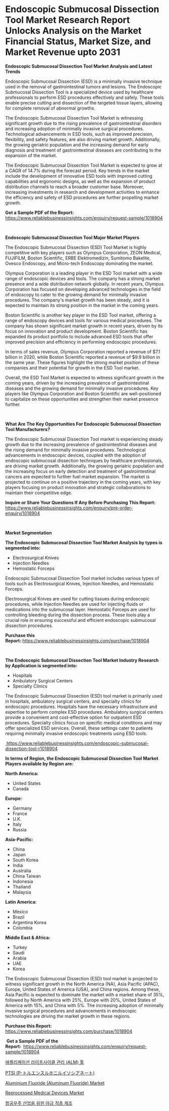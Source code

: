 <p><h1>Endoscopic Submucosal Dissection Tool Market Research Report Unlocks Analysis on the Market Financial Status, Market Size, and Market Revenue upto 2031</h1></p><p><strong>Endoscopic Submucosal Dissection Tool Market Analysis and Latest Trends</strong></p>
<p><p>Endoscopic Submucosal Dissection (ESD) is a minimally invasive technique used in the removal of gastrointestinal tumors and lesions. The Endoscopic Submucosal Dissection Tool is a specialized device used by healthcare professionals to perform ESD procedures effectively and safely. These tools enable precise cutting and dissection of the targeted tissue layers, allowing for complete removal of abnormal growths.</p><p>The Endoscopic Submucosal Dissection Tool Market is witnessing significant growth due to the rising prevalence of gastrointestinal disorders and increasing adoption of minimally invasive surgical procedures. Technological advancements in ESD tools, such as improved precision, flexibility, and safety features, are also driving market growth. Additionally, the growing geriatric population and the increasing demand for early diagnosis and treatment of gastrointestinal diseases are contributing to the expansion of the market.</p><p>The Endoscopic Submucosal Dissection Tool Market is expected to grow at a CAGR of 14.7% during the forecast period. Key trends in the market include the development of innovative ESD tools with improved cutting capabilities and ergonomic designs, as well as the expansion of product distribution channels to reach a broader customer base. Moreover, increasing investments in research and development activities to enhance the efficiency and safety of ESD procedures are further propelling market growth.</p></p>
<p><strong>Get a Sample PDF of the Report:&nbsp;</strong> <a href="https://www.reliablebusinessinsights.com/enquiry/request-sample/1018904">https://www.reliablebusinessinsights.com/enquiry/request-sample/1018904</a></p>
<p>&nbsp;</p>
<p><strong>Endoscopic Submucosal Dissection Tool Major Market Players</strong></p>
<p><p>The Endoscopic Submucosal Dissection (ESD) Tool Market is highly competitive with key players such as Olympus Corporation, ZEON Medical, FUJIFILM, Boston Scientific, ERBE Elektromedizin, Sumitomo Bakelite, Ovesco Endoscopy, and Micro-tech Endoscopy dominating the market.</p><p>Olympus Corporation is a leading player in the ESD Tool market with a wide range of endoscopic devices and tools. The company has a strong market presence and a wide distribution network globally. In recent years, Olympus Corporation has focused on developing advanced technologies in the field of endoscopy to cater to the growing demand for minimally invasive procedures. The company's market growth has been steady, and it is expected to maintain its strong position in the market in the coming years.</p><p>Boston Scientific is another key player in the ESD Tool market, offering a range of endoscopy devices and tools for various medical procedures. The company has shown significant market growth in recent years, driven by its focus on innovation and product development. Boston Scientific has expanded its product portfolio to include advanced ESD tools that offer improved precision and efficiency in performing endoscopic procedures.</p><p>In terms of sales revenue, Olympus Corporation reported a revenue of $7.1 billion in 2020, while Boston Scientific reported a revenue of $9.9 billion in the same year. These figures highlight the strong market position of these companies and their potential for growth in the ESD Tool market.</p><p>Overall, the ESD Tool Market is expected to witness significant growth in the coming years, driven by the increasing prevalence of gastrointestinal diseases and the growing demand for minimally invasive procedures. Key players like Olympus Corporation and Boston Scientific are well-positioned to capitalize on these opportunities and strengthen their market presence further.</p></p>
<p>&nbsp;</p>
<p><strong>What Are The Key Opportunities For Endoscopic Submucosal Dissection Tool Manufacturers?</strong></p>
<p><p>The Endoscopic Submucosal Dissection Tool market is experiencing steady growth due to the increasing prevalence of gastrointestinal diseases and the rising demand for minimally invasive procedures. Technological advancements in endoscopic devices, coupled with the adoption of endoscopic submucosal dissection techniques by healthcare professionals, are driving market growth. Additionally, the growing geriatric population and the increasing focus on early detection and treatment of gastrointestinal cancers are expected to further fuel market expansion. The market is projected to continue on a positive trajectory in the coming years, with key players focusing on product innovation and strategic collaborations to maintain their competitive edge.</p></p>
<p><strong>Inquire or Share Your Questions If Any Before Purchasing This Report:</strong> <a href="https://www.reliablebusinessinsights.com/enquiry/pre-order-enquiry/1018904">https://www.reliablebusinessinsights.com/enquiry/pre-order-enquiry/1018904</a></p>
<p>&nbsp;</p>
<p><strong>Market Segmentation</strong></p>
<p><strong>The Endoscopic Submucosal Dissection Tool Market Analysis by types is segmented into:</strong></p>
<p><ul><li>Electrosurgical Knives</li><li>Injection Needles</li><li>Hemostatic Forceps</li></ul></p>
<p><p>Endoscopic Submucosal Dissection Tool market includes various types of tools such as Electrosurgical Knives, Injection Needles, and Hemostatic Forceps. </p><p>Electrosurgical Knives are used for cutting tissues during endoscopic procedures, while Injection Needles are used for injecting fluids or medications into the submucosal layer. Hemostatic Forceps are used for controlling bleeding during the dissection process. These tools play a crucial role in ensuring successful and efficient endoscopic submucosal dissection procedures.</p></p>
<p><strong>Purchase this Report:&nbsp;</strong><a href="https://www.reliablebusinessinsights.com/purchase/1018904">https://www.reliablebusinessinsights.com/purchase/1018904</a></p>
<p>&nbsp;</p>
<p><strong>The Endoscopic Submucosal Dissection Tool Market Industry Research by Application is segmented into:</strong></p>
<p><ul><li>Hospitals</li><li>Ambulatory Surgical Centers</li><li>Specialty Clinics</li></ul></p>
<p><p>The Endoscopic Submucosal Dissection (ESD) tool market is primarily used in hospitals, ambulatory surgical centers, and specialty clinics for endoscopic procedures. Hospitals have the necessary infrastructure and expertise to perform complex ESD procedures. Ambulatory surgical centers provide a convenient and cost-effective option for outpatient ESD procedures. Specialty clinics focus on specific medical conditions and may offer specialized ESD services. Overall, these settings cater to patients requiring minimally invasive endoscopic treatments using ESD tools.</p></p>
<p><a href="https://www.reliablebusinessinsights.com/endoscopic-submucosal-dissection-tool-r1018904">&nbsp;https://www.reliablebusinessinsights.com/endoscopic-submucosal-dissection-tool-r1018904</a></p>
<p><strong>In terms of Region, the Endoscopic Submucosal Dissection Tool Market Players available by Region are:</strong></p>
<p>
    <p> <strong> North America: </strong>
        <ul>
            <li>United States</li>
            <li>Canada</li>
        </ul>
        </p> 
    <p> <strong> Europe: </strong>
        <ul>
            <li>Germany</li>
            <li>France</li>
            <li>U.K.</li>
            <li>Italy</li>
            <li>Russia</li>
        </ul>
        </p> 
    <p> <strong> Asia-Pacific: </strong>
        <ul>
            <li>China</li>
            <li>Japan</li>
            <li>South Korea</li>
            <li>India</li>
            <li>Australia</li>
            <li>China Taiwan</li>
            <li>Indonesia</li>
            <li>Thailand</li>
            <li>Malaysia</li>
        </ul>
        </p> 
    <p> <strong> Latin America: </strong>
        <ul>
            <li>Mexico</li>
            <li>Brazil</li>
            <li>Argentina Korea</li>
            <li>Colombia</li>
        </ul>
        </p> 
    <p> <strong> Middle East & Africa: </strong>
        <ul>
            <li>Turkey</li>
            <li>Saudi</li>
            <li>Arabia</li>
            <li>UAE</li>
            <li>Korea</li>
        </ul>
    </p>
    </p>
<p><p>The Endoscopic Submucosal Dissection (ESD) tool market is projected to witness significant growth in the North America (NA), Asia Pacific (APAC), Europe, United States of America (USA), and China regions. Among these, Asia Pacific is expected to dominate the market with a market share of 35%, followed by North America with 25%, Europe with 20%, United States of America with 15%, and China with 5%. The increasing adoption of minimally invasive surgical procedures and advancements in endoscopic technologies are driving the market growth in these regions.</p></p>
<p><strong>Purchase this Report: </strong><a href="https://www.reliablebusinessinsights.com/purchase/1018904">https://www.reliablebusinessinsights.com/purchase/1018904</a></p>
<p>&nbsp;<strong>Get a Sample PDF of the Report:&nbsp;&nbsp;</strong><a href="https://www.reliablebusinessinsights.com/enquiry/request-sample/1018904">https://www.reliablebusinessinsights.com/enquiry/request-sample/1018904</a></p>
<p><strong></strong></p>
<p><p><a href="https://medium.com/@drewbarton1911/%EC%95%A0%ED%94%8C%EB%A6%AC%EC%BC%80%EC%9D%B4%EC%85%98-%EB%9D%BC%EC%9D%B4%ED%94%84%EC%82%AC%EC%9D%B4%ED%81%B4-%EA%B4%80%EB%A6%AC-alm-%EB%8F%84%EA%B5%AC-%EC%8B%9C%EC%9E%A5-%EA%B7%9C%EB%AA%A8-%EB%B0%8F-%EC%8B%9C%EC%9E%A5-%ED%8A%B8%EB%A0%8C%EB%93%9C-%EC%A0%84%EB%B0%98%EC%A0%81%EC%9D%B8-%EC%82%B0%EC%97%85-%EA%B0%9C%EC%9A%94-2024%EB%85%84%EB%B6%80%ED%84%B0-2031%EB%85%84-09be9f815772">애플리케이션 라이프사이클 관리 (ALM) 툴</a></p><p><a href="https://github.com/DudleyFerry/Market-Research-Report-List-1/blob/main/650540787663.md">PTSI (P-トルエンスルホニルイソシアネート)</a></p><p><a href="https://github.com/JuliaFadel1922/Market-Research-Report-List-1/blob/main/aluminium-fluoride-aluminum-fluoride-market.md">Aluminium Fluoride (Aluminum Fluoride) Market</a></p><p><a href="https://github.com/moyahfrancoestellec51j635wcx/Market-Research-Report-List-2/blob/main/reprocessed-medical-devices-market.md">Reprocessed Medical Devices Market</a></p><p><a href="https://medium.com/@anvil67678789/%ED%95%AD%EA%B3%B5-%EC%9A%B0%EC%A3%BC-%EC%82%B0%EC%97%85%EC%9A%A9-%EA%B8%88%EC%86%8D-%EA%B0%80%EA%B3%B5-%EC%A0%9C%EC%A1%B0-%EA%B8%B0%EC%88%A0-%EB%B6%84%EC%84%9D-%EA%B8%80%EB%A1%9C%EB%B2%8C-%EC%82%B0%EC%97%85-%EC%A0%84%EB%A7%9D-%EB%B0%8F-%EC%98%88%EC%B8%A1-2024%EB%85%84%EB%B6%80%ED%84%B0-2031%EB%85%84%EA%B9%8C%EC%A7%80-ce0a518e5514">항공우주 산업을 위한 야금 적층 제조</a></p></p>